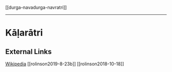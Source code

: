 [[durga-navadurga-navratri]]

---

# Kāḷarātri

## External Links
[Wikipedia](https://en.wikipedia.org/wiki/Kalaratri)
[[rolinson2019-8-23b]]
[[rolinson2018-10-18]]